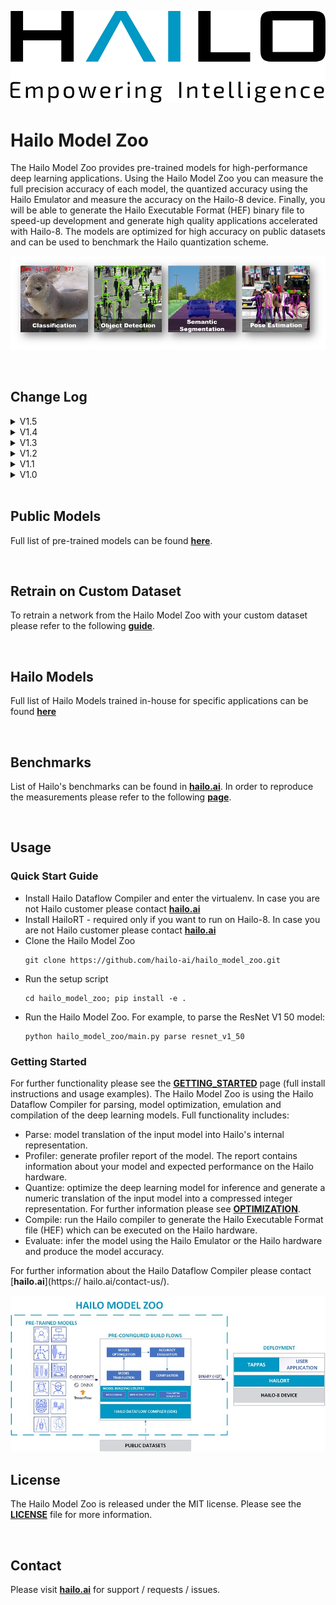 <p align="left">
  <img src="docs/images/logo.svg" />
</p>  


# Hailo Model Zoo #

The Hailo Model Zoo provides pre-trained models for high-performance deep learning applications. Using the Hailo Model Zoo you can measure the full precision accuracy of each model, the quantized accuracy using the Hailo Emulator and measure the accuracy on the Hailo-8 device. Finally, you will be able to generate the Hailo Executable Format (HEF) binary file to speed-up development and generate high quality applications accelerated with Hailo-8. The models are optimized for high accuracy on public datasets and can be used to benchmark the Hailo quantization scheme.

<p align="center">
  <img src="docs/images/tasks.jpg" />
</p>

<br>

## Change Log

<details>
<summary> V1.5 </summary>

- Remove HailoRT installation dependency. 
- Retraining Dockers
  - yolov3
  - NanoDet
  - CenterPose
  - Yolact
- New models:
  - unet_mobilenet_v2
- Support Oxford-IIIT Pet Dataset
- New mutli-network example: detection_pose_estimation which combines the following networks:
  - yolov5m_wo_spp_60p
  - centerpose_repvgg_a0
- Improvements:
  - nanodet_repvgg mAP increased by 2%
- New Tasks:
  - hand_landmark_lite from MediaPipe
  - palm_detection_lite from MediaPipe
  Both tasks are without evaluation module.

</details>

<details>
<summary> V1.4 </summary>

- Update to use Dataflow Compiler v3.14.0 ([developer-zone](https://hailo.ai/developer-zone/))
- Update to use HailoRT 4.3.0 ([developer-zone](https://hailo.ai/developer-zone/))
- Introducing [Hailo Models](docs/HAILO_MODELS.md) - in house pretrained networks with compatible Dockerfile for easy retraining:
  - yolov5m_vehicles - vehicle detector based on yolov5m architecture
  - tiny_yolov4_license_plates - license plate detector based on tiny_yolov4 architecture
- New Task: face landmarks detection
  - tddfa_mobilenet_v1
  - Support 300W-LP and AFLW2k3d datasets
- New features:
  - Support compilation of several networks together - a.k.a [multinets](docs/GETTING_STARTED.md#compile-multiple-networks-together)
  - CLI for printing [network information](docs/GETTING_STARTED.md#info)
- Retraining Guide:
  - New training guide for yolov4 with compatible Dockerfile
  - Modifications for yolov5 retraining

</details>

<details>
<summary> V1.3 </summary>

- Update to use Dataflow Compiler v3.12.0 ([developer-zone](https://hailo.ai/developer-zone/))
- New task: indoor depth estimation
  - fast_depth
  - Support NYU Depth V2 Dataset
- New models:
  - resmlp12 - new architecture support ([paper](https://arxiv.org/abs/2105.03404))
  - yolox_l_leaky
- Improvements:
  - ssd_mobilenet_v1 - in-chip NMS optimitzation (de-fusing)
- Model Optimitzation API Changes
  - Model Optimization parameters can be updated using the networks' model script files (*.alls)
  - Deprecated: quantization params in YAMLs
- Training Guide: new training guide for yolov5 with compatible Dockerfile
</details>


<details>
<summary> V1.2 </summary>

- New features:
  - YUV to RGB on core can be added through YAML configuration.
  - Resize on core can be added through YAML configuration.
- Support D2S Dataset
- New task: instance segmentation
  - yolact_mobilenet_v1 (coco)
  - yolact_regnetx_800mf_20classes (coco)
  - yolact_regnetx_600mf_31classes (d2s)
- New models:
  - nanodet_repvgg
  - centernet_resnet_v1_50_postprocess
  - yolov3 - [darkent based](https://github.com/AlexeyAB/darknet)
  - yolox_s_wide_leaky
  - deeplab_v3_mobilenet_v2_dilation
  - centerpose_repvgg_a0
  - yolov5s, yolov5m - original models from [link](https://github.com/ultralytics/yolov5/tree/v2.0)
  - yolov5m_yuv - contains resize and color conversion on HW
- Improvements:
  - tiny_yolov4
  - yolov4
- IBC and Equalization API change
- Bug fixes
</details>

<details>
<summary> V1.1 </summary>

- Support VisDrone Dataset
- New task: pose estimation
  - centerpose_regnetx_200mf_fpn
  - centerpose_regnetx_800mf
  - centerpose_regnetx_1.6gf_fpn
- New task: face detection
  - lightfaceslim
  - retinaface_mobilenet_v1
- New models:
  - hardnet39ds
  - hardnet68
  - yolox_tiny_leaky
  - yolox_s_leaky
  - deeplab_v3_mobilenet_v2
- Use your own network manual for YOLOv3, YOLOv4_leaky and YOLOv5.
</details>

<details>
<summary> V1.0 </summary>

- Initial release
- Support for object detection, semantic segmentation and classification networks
</details>

<br>

## Public Models

Full list of pre-trained models can be found [**here**](docs/MODELS.md).

<br>

## Retrain on Custom Dataset

To retrain a network from the Hailo Model Zoo with your custom dataset please refer to the following [**guide**](docs/RETRAIN_ON_CUSTOM_DATASET.md).

<br>

## Hailo Models<br>
Full list of Hailo Models trained in-house for specific applications can be found [**here**](docs/HAILO_MODELS.md)

<br>

## Benchmarks

List of Hailo's benchmarks can be found in [**hailo.ai**](https://hailo.ai/developer-zone/benchmarks/).
In order to reproduce the measurements please refer to the following [**page**](docs/BENCHMARKS.md).

<br>

## Usage
  ### Quick Start Guide  
  * Install Hailo Dataflow Compiler and enter the virtualenv. In case you are not Hailo customer please contact [**hailo.ai**](https://hailo.ai/contact-us/)
  * Install HailoRT - required only if you want to run on Hailo-8. In case you are not Hailo customer please contact [**hailo.ai**](https://hailo.ai/contact-us/)
  * Clone the Hailo Model Zoo
     ```
     git clone https://github.com/hailo-ai/hailo_model_zoo.git
     ```
  * Run the setup script
    ```
    cd hailo_model_zoo; pip install -e .
    ```
  * Run the Hailo Model Zoo. For example, to parse the ResNet V1 50  model:
    ```
    python hailo_model_zoo/main.py parse resnet_v1_50
    ```
    
  ### Getting Started
    
  For further functionality please see the [**GETTING_STARTED**](docs/GETTING_STARTED.md) page (full install instructions and usage examples). The Hailo Model Zoo is using the Hailo Dataflow Compiler for parsing, model optimization, emulation and compilation of the deep learning models. Full functionality includes:
  * Parse: model translation of the input model into Hailo's internal representation.
  * Profiler: generate profiler report of the model. The report contains information about your model     and expected performance on the Hailo hardware.
  * Quantize: optimize the deep learning model for inference and generate a numeric translation of     the input model into a compressed integer representation. For further information please see     [**OPTIMIZATION**](docs/OPTIMIZATION.md).
  * Compile: run the Hailo compiler to generate the Hailo Executable Format file (HEF) which can be     executed on the Hailo hardware.
  * Evaluate: infer the model using the Hailo Emulator or the Hailo hardware and produce the model     accuracy.
    
  For further information about the Hailo Dataflow Compiler please contact [**hailo.ai**](https://    hailo.ai/contact-us/).
    
  <p align="center">
    <img src="docs/images/diagram.jpg" />
  </p>

## License

The Hailo Model Zoo is released under the MIT license. Please see the [**LICENSE**](./LICENSE) file for more information.

<br>

## Contact

Please visit [**hailo.ai**](https://hailo.ai/) for support / requests / issues.
